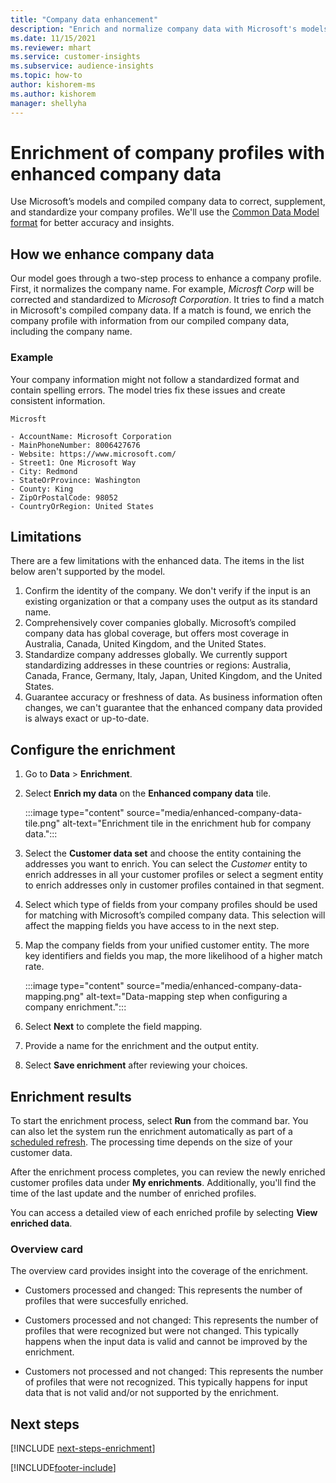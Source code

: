 ```yaml
---
title: "Company data enhancement"
description: "Enrich and normalize company data with Microsoft's models."
ms.date: 11/15/2021
ms.reviewer: mhart
ms.service: customer-insights
ms.subservice: audience-insights
ms.topic: how-to
author: kishorem-ms
ms.author: kishorem
manager: shellyha
---
```


# Enrichment of company profiles with enhanced company data

Use Microsoft’s models and compiled company data to correct, supplement, and standardize your company profiles. We'll use the [Common Data Model format](/common-data-model/schema/core/applicationcommon/account) for better accuracy and insights.

## How we enhance company data

Our model goes through a two-step process to enhance a company profile. First, it normalizes the company name. For example, *Microsft Corp* will be corrected and standardized to *Microsoft Corporation*. It tries to find a match in Microsoft's compiled company data. If a match is found, we enrich the company profile with information from our compiled company data, including the company name.


### Example

Your company information might not follow a standardized format and contain spelling errors. The model tries fix these issues and create consistent information.

```Input
Microsft
```

```Output
- AccountName: Microsoft Corporation
- MainPhoneNumber: 8006427676
- Website: https://www.microsoft.com/
- Street1: One Microsoft Way
- City: Redmond
- StateOrProvince: Washington
- County: King
- ZipOrPostalCode: 98052
- CountryOrRegion: United States
```

## Limitations

There are a few limitations with the enhanced data. The items in the list below aren't supported by the model.

1.	Confirm the identity of the company. We don't verify if the input is an existing organization or that a company uses the output as its standard name.
2.	Comprehensively cover companies globally. Microsoft’s compiled company data has global coverage, but offers most coverage in Australia, Canada, United Kingdom, and the United States.
3.	Standardize company addresses globally. We currently support standardizing addresses in these countries or regions: Australia, Canada, France, Germany, Italy, Japan, United Kingdom, and the United States.
4.	Guarantee accuracy or freshness of data. As business information often changes, we can't guarantee that the enhanced company data provided is always exact or up-to-date.

## Configure the enrichment

1. Go to **Data** > **Enrichment**.

1. Select **Enrich my data** on the **Enhanced company data** tile.

   :::image type="content" source="media/enhanced-company-data-tile.png" alt-text="Enrichment tile in the enrichment hub for company data.":::

1. Select the **Customer data set** and choose the entity containing the addresses you want to enrich. You can select the *Customer* entity to enrich addresses in all your customer profiles or select a segment entity to enrich addresses only in customer profiles contained in that segment.

1. Select which type of fields from your company profiles should be used for matching with Microsoft’s compiled company data. This selection will affect the mapping fields you have access to in the next step.

1.	Map the company fields from your unified customer entity. The more key identifiers and fields you map, the more likelihood of a higher match rate.

    :::image type="content" source="media/enhanced-company-data-mapping.png" alt-text="Data-mapping step when configuring a company enrichment.":::

1. Select **Next** to complete the field mapping.

1. Provide a name for the enrichment and the output entity.

1. Select **Save enrichment** after reviewing your choices.

## Enrichment results

To start the enrichment process, select **Run** from the command bar. You can also let the system run the enrichment automatically as part of a [scheduled refresh](system.md#schedule-tab). The processing time depends on the size of your customer data.

After the enrichment process completes, you can review the newly enriched customer profiles data under **My enrichments**. Additionally, you'll find the time of the last update and the number of enriched profiles.

You can access a detailed view of each enriched profile by selecting **View enriched data**.

### Overview card

The overview card provides insight into the coverage of the enrichment. 

* Customers processed and changed: This represents the number of profiles that were succesfully enriched.

* Customers processed and not changed: This represents the number of profiles that were recognized but were not changed. This typically happens when the input data is valid and cannot be improved by the enrichment.

* Customers not processed and not changed: This represents the number of profiles that were not recognized. This typically happens for input data that is not valid and/or not supported by the enrichment.

## Next steps

[!INCLUDE [next-steps-enrichment](../includes/next-steps-enrichment.md)]

[!INCLUDE[footer-include](../includes/footer-banner.md)]
